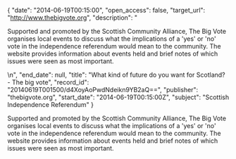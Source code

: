 {
  "date": "2014-06-19T00:15:00", 
  "open_access": false, 
  "target_url": "http://www.thebigvote.org", 
  "description": "<p>Supported and promoted by the Scottish Community Alliance, The Big Vote organises local events to discuss what the implications of a 'yes' or 'no' vote in the independence referendum would mean to the community. The website provides information about events held and brief notes of which issues were seen as most important.</p>\n", 
  "end_date": null, 
  "title": "What kind of future do you want for Scotland? - The big vote", 
  "record_id": "20140619T001500/d4XoyAoPwdNdeikn9YB2aQ==", 
  "publisher": "thebigvote.org", 
  "start_date": "2014-06-19T00:15:00Z", 
  "subject": "Scottish Independence Referendum"
}

<p>Supported and promoted by the Scottish Community Alliance, The Big Vote organises local events to discuss what the implications of a 'yes' or 'no' vote in the independence referendum would mean to the community. The website provides information about events held and brief notes of which issues were seen as most important.</p>

